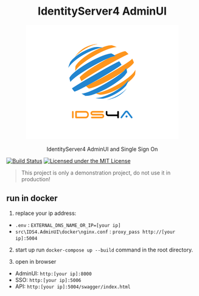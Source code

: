 
<h1 align="center">IdentityServer4 AdminUI</h1>

<p align="center"><img src="./ids4-admin.png"/>
<p align="center">IdentityServer4 AdminUI and Single Sign On</p>


[![Build Status](https://zengande.visualstudio.com/IdentityServer4%20Admin/_apis/build/status/zengande.IdentityServer4.Admin?branchName=master)](https://zengande.visualstudio.com/IdentityServer4%20Admin/_build/latest?definitionId=2&branchName=master)
[![Licensed under the MIT License](https://img.shields.io/badge/License-MIT-blue.svg)](https://github.com/zengande/IdentityServer4.Admin/blob/master/LICENSE)

> This project is only a demonstration project, do not use it in production! 

## run in docker
1. replace your ip address:
- `.env` : `EXTERNAL_DNS_NAME_OR_IP=[your ip]`
- `src\IDS4.AdminUI\docker\nginx.conf` : `proxy_pass http://[your ip]:5004`

2. start up
run `docker-compose up --build` command in the root directory.

3. open in browser
- AdminUI: `http:[your ip]:8000`
- SSO: `http:[your ip]:5006`
- API: `http:[your ip]:5004/swagger/index.html`